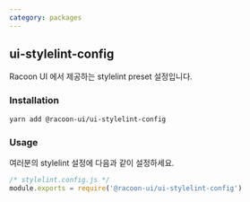 ```yaml
---
category: packages
---
```


## ui-stylelint-config

Racoon UI 에서 제공하는 stylelint preset 설정입니다.

### Installation

```sh
yarn add @racoon-ui/ui-stylelint-config
```

### Usage

여러분의 stylelint 설정에 다음과 같이 설정하세요.

```js
/* stylelint.config.js */
module.exports = require('@racoon-ui/ui-stylelint-config')
```